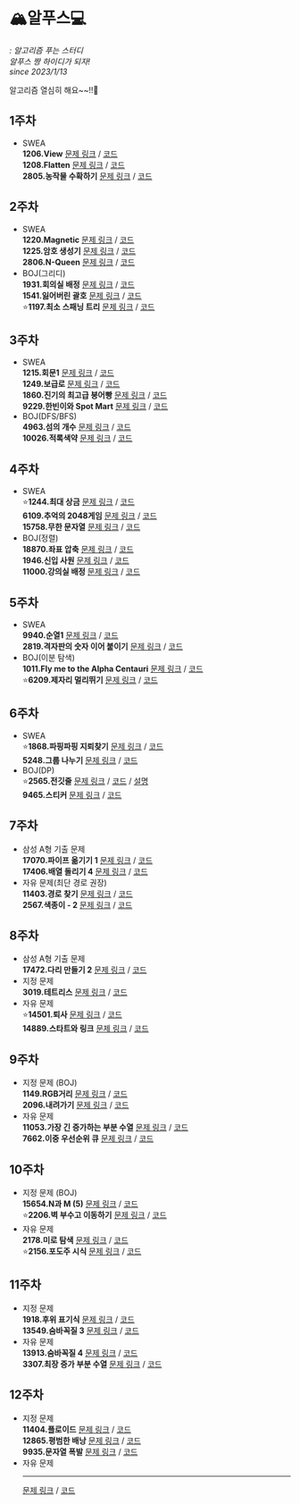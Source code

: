 # 🏔알푸스💻
*: 알고리즘 푸는 스터디*  
*알푸스 짱 하이디가 되자!*  
*since 2023/1/13*  

알고리즘 열심히 해요~~!!🤗 

## 1주차
* SWEA  
 **1206.View** 
 [문제 링크](https://swexpertacademy.com/main/code/problem/problemDetail.do?contestProbId=AV134DPqAA8CFAYh) / [코드](https://github.com/SSAFY-9th-Seoul-class-11/Dasom_Han/blob/main/src/week1/swea_1206.java)  
 **1208.Flatten**
 [문제 링크](https://swexpertacademy.com/main/code/problem/problemDetail.do?contestProbId=AV139KOaABgCFAYh) / [코드](https://github.com/SSAFY-9th-Seoul-class-11/Dasom_Han/blob/main/src/week1/swea_1208.java)  
 **2805.농작물 수확하기**
 [문제 링크](https://swexpertacademy.com/main/code/problem/problemDetail.do?contestProbId=AV7GLXqKAWYDFAXB) / [코드](https://github.com/SSAFY-9th-Seoul-class-11/Dasom_Han/blob/main/src/week1/swea_2805.java)    
## 2주차
* SWEA  
 **1220.Magnetic**
 [문제 링크](https://swexpertacademy.com/main/code/problem/problemDetail.do?contestProbId=AV14hwZqABsCFAYD) / [코드](https://github.com/SSAFY-9th-Seoul-class-11/Dasom_Han/blob/main/src/week2/swea_1220.java)  
 **1225.암호 생성기**
 [문제 링크](https://swexpertacademy.com/main/code/problem/problemDetail.do?contestProbId=AV14uWl6AF0CFAYD) / [코드](https://github.com/SSAFY-9th-Seoul-class-11/Dasom_Han/blob/main/src/week2/swea_1225.java)  
 **2806.N-Queen**
 [문제 링크](https://swexpertacademy.com/main/code/problem/problemDetail.do?contestProbId=AV7GKs06AU0DFAXB) / [코드](https://github.com/SSAFY-9th-Seoul-class-11/Dasom_Han/blob/main/src/week2/swea_2806.java)  
* BOJ(그리디)  
 **1931.회의실 배정**
 [문제 링크](https://www.acmicpc.net/problem/1931) / [코드](https://github.com/SSAFY-9th-Seoul-class-11/Dasom_Han/blob/main/src/week2/boj_1931.java)  
 **1541.잃어버린 괄호**
 [문제 링크](https://www.acmicpc.net/problem/1541) / [코드](https://github.com/SSAFY-9th-Seoul-class-11/Dasom_Han/blob/main/src/week2/boj_1541.java)  
 ⭐**1197.최소 스패닝 트리**
 [문제 링크](https://www.acmicpc.net/problem/1197) / [코드](https://github.com/SSAFY-9th-Seoul-class-11/Dasom_Han/blob/main/src/week2/boj_1197.java)  
## 3주차
* SWEA  
 **1215.회문1**
 [문제 링크](https://swexpertacademy.com/main/code/problem/problemDetail.do?contestProbId=AV14QpAaAAwCFAYi) / [코드](https://github.com/SSAFY-9th-Seoul-class-11/Dasom_Han/blob/main/src/week3/swea_1215.java)  
 **1249.보급로**
 [문제 링크](https://swexpertacademy.com/main/code/problem/problemDetail.do?contestProbId=AV15QRX6APsCFAYD) / [코드](https://github.com/SSAFY-9th-Seoul-class-11/Dasom_Han/blob/main/src/week3/swea_1249.java)  
 **1860.진기의 최고급 붕어빵**
 [문제 링크](https://swexpertacademy.com/main/code/problem/problemDetail.do?contestProbId=AV5LsaaqDzYDFAXc) / [코드](https://github.com/SSAFY-9th-Seoul-class-11/Dasom_Han/blob/main/src/week3/swea_1860.java)  
 **9229.한빈이와 Spot Mart**
 [문제 링크](https://swexpertacademy.com/main/code/problem/problemDetail.do?contestProbId=AW8Wj7cqbY0DFAXN) / [코드](https://github.com/SSAFY-9th-Seoul-class-11/Dasom_Han/blob/main/src/week3/swea_9229.java)  
* BOJ(DFS/BFS)  
 **4963.섬의 개수**
 [문제 링크](https://www.acmicpc.net/problem/4963) / [코드](https://github.com/SSAFY-9th-Seoul-class-11/Dasom_Han/blob/main/src/week3/boj_4963.java)  
 **10026.적록색약**
 [문제 링크](https://www.acmicpc.net/problem/10026) / [코드](https://github.com/SSAFY-9th-Seoul-class-11/Dasom_Han/blob/main/src/week3/boj_10026.java)  
## 4주차
* SWEA  
 ⭐**1244.최대 상금**
 [문제 링크](https://swexpertacademy.com/main/code/problem/problemDetail.do?contestProbId=AV15Khn6AN0CFAYD) / [코드](https://github.com/SSAFY-9th-Seoul-class-11/Dasom_Han/blob/main/src/week4/swea_1244.java)  
 **6109.추억의 2048게임**
 [문제 링크](https://swexpertacademy.com/main/code/problem/problemDetail.do?contestProbId=AWbrg9uabZsDFAWQ) / [코드](https://github.com/SSAFY-9th-Seoul-class-11/Dasom_Han/blob/main/src/week4/swea_6109.java)  
 **15758.무한 문자열**
 [문제 링크](https://swexpertacademy.com/main/code/problem/problemDetail.do?contestProbId=AYP5JmsqcngDFATW) / [코드](https://github.com/SSAFY-9th-Seoul-class-11/Dasom_Han/blob/main/src/week4/swea_15758.java)  
* BOJ(정렬)  
 **18870.좌표 압축**
 [문제 링크](https://www.acmicpc.net/problem/18870) / [코드](https://github.com/SSAFY-9th-Seoul-class-11/Dasom_Han/blob/main/src/week4/boj_18870.java)  
 **1946.신입 사원**
 [문제 링크](https://www.acmicpc.net/problem/1946) / [코드](https://github.com/SSAFY-9th-Seoul-class-11/Dasom_Han/blob/main/src/week4/boj_1946.java)  
 **11000.강의실 배정**
 [문제 링크](https://www.acmicpc.net/problem/11000) / [코드](https://github.com/SSAFY-9th-Seoul-class-11/Dasom_Han/blob/main/src/week4/boj_11000.java)  
## 5주차
* SWEA  
 **9940.순열1**
 [문제 링크](https://swexpertacademy.com/main/code/problem/problemDetail.do?contestProbId=AXHx23oq0REDFAXR) / [코드](https://github.com/SSAFY-9th-Seoul-class-11/Dasom_Han/blob/main/src/week5/swea_9940.java)  
 **2819.격자판의 숫자 이어 붙이기**
 [문제 링크](https://swexpertacademy.com/main/code/problem/problemDetail.do?contestProbId=AV7I5fgqEogDFAXB) / [코드](https://github.com/SSAFY-9th-Seoul-class-11/Dasom_Han/blob/main/src/week5/swea_2819.java)  
* BOJ(이분 탐색)  
 **1011.Fly me to the Alpha Centauri**
 [문제 링크](https://www.acmicpc.net/problem/1011) / [코드](https://github.com/SSAFY-9th-Seoul-class-11/Dasom_Han/blob/main/src/week5/boj_1011.java)  
 ⭐**6209.제자리 멀리뛰기**
 [문제 링크](https://www.acmicpc.net/problem/6209) / [코드](https://github.com/SSAFY-9th-Seoul-class-11/Dasom_Han/blob/main/src/week5/boj_6209.java)  
 ## 6주차
 * SWEA  
  ⭐**1868.파핑파핑 지뢰찾기**
  [문제 링크](https://swexpertacademy.com/main/code/problem/problemDetail.do?contestProbId=AV5LwsHaD1MDFAXc) / [코드](https://github.com/SSAFY-9th-Seoul-class-11/Dasom_Han/blob/main/src/week6/swea_1868.java)  
  **5248.그룹 나누기**
  [문제 링크](https://swexpertacademy.com/main/code/userProblem/userProblemDetail.do?contestProbId=AX--pdmaF9YDFARi) / [코드](https://github.com/SSAFY-9th-Seoul-class-11/Dasom_Han/blob/main/src/week6/swea_5248.java)  
* BOJ(DP)  
  ⭐**2565.전깃줄**
  [문제 링크](https://www.acmicpc.net/problem/2565) / [코드](https://github.com/SSAFY-9th-Seoul-class-11/Dasom_Han/blob/main/src/week6/boj_2565.java) / [설명](https://github.com/SSAFY-9th-Seoul-class-11/Dasom_Han/blob/main/src/week6/전깃줄.png)  
  **9465.스티커**
  [문제 링크](https://www.acmicpc.net/problem/9465) / [코드](https://github.com/SSAFY-9th-Seoul-class-11/Dasom_Han/blob/main/src/week6/boj_9465.java)  
 ## 7주차
 * 삼성 A형 기출 문제  
  **17070.파이프 옮기기 1**
  [문제 링크](https://www.acmicpc.net/problem/17070) / [코드](https://github.com/SSAFY-9th-Seoul-class-11/Dasom_Han/blob/main/src/week7/boj_17070.java)  
  **17406.배열 돌리기 4**
  [문제 링크](https://www.acmicpc.net/problem/17406) / [코드](https://github.com/SSAFY-9th-Seoul-class-11/Dasom_Han/blob/main/src/week7/boj_17406.java)  
* 자유 문제(최단 경로 권장)  
  **11403.경로 찾기**
  [문제 링크](https://www.acmicpc.net/problem/11403) / [코드](https://github.com/SSAFY-9th-Seoul-class-11/Dasom_Han/blob/main/src/week7/boj_11403.java)  
  **2567.색종이 - 2**
  [문제 링크](https://www.acmicpc.net/problem/2567) / [코드](https://github.com/SSAFY-9th-Seoul-class-11/Dasom_Han/blob/main/src/week7/boj_2567.java)  
 ## 8주차
 * 삼성 A형 기출 문제  
  **17472.다리 만들기 2**
  [문제 링크](https://www.acmicpc.net/problem/17472) / [코드](https://github.com/SSAFY-9th-Seoul-class-11/Dasom_Han/blob/main/src/week8/boj_17472.java)  
 * 지정 문제  
  **3019.테트리스**
  [문제 링크](https://www.acmicpc.net/problem/3019) / [코드](https://github.com/SSAFY-9th-Seoul-class-11/Dasom_Han/blob/main/src/week8/boj_3019.java)  
 * 자유 문제  
  ⭐**14501.퇴사**
  [문제 링크](https://www.acmicpc.net/problem/14501) / [코드](https://github.com/SSAFY-9th-Seoul-class-11/Dasom_Han/blob/main/src/week8/boj_14501.java)  
  **14889.스타트와 링크**
  [문제 링크](https://www.acmicpc.net/problem/14889) / [코드](https://github.com/SSAFY-9th-Seoul-class-11/Dasom_Han/blob/main/src/week8/boj_14889.java)
 ## 9주차
 * 지정 문제 (BOJ)  
  **1149.RGB거리**
  [문제 링크](https://www.acmicpc.net/problem/1149) / [코드](https://github.com/SSAFY-9th-Seoul-class-11/Dasom_Han/blob/main/src/week9/boj_1149.java)  
  **2096.내려가기**
  [문제 링크](https://www.acmicpc.net/problem/2096) / [코드](https://github.com/SSAFY-9th-Seoul-class-11/Dasom_Han/blob/main/src/week9/boj_2096.java)  
* 자유 문제  
  **11053.가장 긴 증가하는 부분 수열**
  [문제 링크](https://www.acmicpc.net/problem/11053) / [코드](https://github.com/SSAFY-9th-Seoul-class-11/Dasom_Han/blob/main/src/week9/boj_11053.java)  
  **7662.이중 우선순위 큐**
  [문제 링크](https://www.acmicpc.net/problem/7662) / [코드](https://github.com/SSAFY-9th-Seoul-class-11/Dasom_Han/blob/main/src/week9/boj_7662.java)
 ## 10주차
 * 지정 문제 (BOJ)  
  **15654.N과 M (5)**
  [문제 링크](https://www.acmicpc.net/problem/15654) / [코드](https://github.com/SSAFY-9th-Seoul-class-11/Dasom_Han/blob/main/src/week10/boj_15654.java)  
  ⭐**2206.벽 부수고 이동하기**
  [문제 링크](https://www.acmicpc.net/problem/2206) / [코드](https://github.com/SSAFY-9th-Seoul-class-11/Dasom_Han/blob/main/src/week10/boj_2206_%EB%B2%BD%EB%B6%80%EC%88%98%EA%B3%A0%EC%9D%B4%EB%8F%99%ED%95%98%EA%B8%B0.java)  
* 자유 문제  
  **2178.미로 탐색**
  [문제 링크](https://www.acmicpc.net/problem/2178) / [코드](https://github.com/SSAFY-9th-Seoul-class-11/Dasom_Han/blob/main/src/week10/boj_2178.java)  
  ⭐**2156.포도주 시식**
  [문제 링크](https://www.acmicpc.net/problem/2156) / [코드](https://github.com/SSAFY-9th-Seoul-class-11/Dasom_Han/blob/main/src/week10/boj_2156_포도주시식.java)
## 11주차
 * 지정 문제   
  **1918.후위 표기식**
  [문제 링크](https://www.acmicpc.net/problem/1918) / [코드](https://github.com/SSAFY-9th-Seoul-class-11/Dasom_Han/blob/main/src/week11/boj_1918_%ED%9B%84%EC%9C%84%ED%91%9C%EA%B8%B0%EC%8B%9D.java)  
  **13549.숨바꼭질 3**
  [문제 링크](https://www.acmicpc.net/problem/13549) / [코드](https://github.com/SSAFY-9th-Seoul-class-11/Dasom_Han/blob/main/src/week11/boj_13549_%EC%88%A8%EB%B0%94%EA%BC%AD%EC%A7%883.java)  
* 자유 문제  
  **13913.숨바꼭질 4**
  [문제 링크](https://www.acmicpc.net/problem/13913) / [코드](https://github.com/SSAFY-9th-Seoul-class-11/Dasom_Han/blob/main/src/week11/boj_13913_%EC%88%A8%EB%B0%94%EA%BC%AD%EC%A7%884.java)  
  **3307.최장 증가 부분 수열**
  [문제 링크](https://swexpertacademy.com/main/code/problem/problemDetail.do?contestProbId=AWBOKg-a6l0DFAWr) / [코드](https://github.com/SSAFY-9th-Seoul-class-11/Dasom_Han/blob/main/src/week11/swea_3307_%EC%B5%9C%EC%9E%A5%EC%A6%9D%EA%B0%80%EB%B6%80%EB%B6%84%EC%88%98%EC%97%B4.java)
## 12주차
 * 지정 문제   
  **11404.플로이드**
  [문제 링크](https://www.acmicpc.net/problem/11404) / [코드]()  
  **12865.평범한 배낭**
  [문제 링크](https://www.acmicpc.net/problem/12865) / [코드]()  
  **9935.문자열 폭발**
  [문제 링크](https://www.acmicpc.net/problem/9935) / [코드]()  
* 자유 문제  
  ****
  [문제 링크]() / [코드]()

